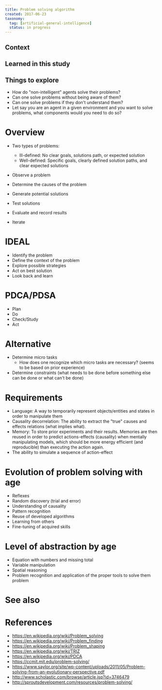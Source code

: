 ```yaml
---
title: Problem solving algorithm
created: 2017-06-23
taxonomy:
  tag: [artificial-general-intelligence]
  status: in progress
---
```


## Context

## Learned in this study

## Things to explore
* How do "non-intelligent" agents solve their problems?
* Can one solve problems without being aware of them?
* Can one solve problems if they don't understand them?
* Let say you are an agent in a given environment and you want to solve problems, what components would you need to do so?

# Overview
* Two types of problems:
	* Ill-defined: No clear goals, solutions path, or expected solution
	* Well-defined: Specific goals, clearly defined solution paths, and clear expected solutions

* Observe a problem
* Determine the causes of the problem
* Generate potential solutions
* Test solutions
* Evaluate and record results
* Iterate

# IDEAL
* Identify the problem
* Define the context of the problem
* Explore possible strategies
* Act on best solution
* Look back and learn

# PDCA/PDSA
* Plan
* Do
* Check/Study
* Act

# Alternative
* Determine micro tasks
	* How does one recognize which micro tasks are necessary? (seems to be based on prior experience)
* Determine constraints (what needs to be done before something else can be done or what can't be done)

# Requirements
* Language: A way to temporarily represent objects/entities and states in order to manipulate them
* Causality decorrelation: The ability to extract the "true" causes and effects relations (what implies what).
* Memory: To store prior experiments and their results. Memories are then reused in order to predict actions-effects (causality) when mentally manipulating models, which should be more energy efficient (and reproducible) than executing the action again.
* The ability to simulate a sequence of action-effect

# Evolution of problem solving with age
* Reflexes
* Random discovery (trial and error)
* Understanding of causality
* Pattern recognition
* Reuse of developed algorithms
* Learning from others
* Fine-tuning of acquired skills

# Level of abstraction by age
* Equation with numbers and missing total
* Variable manipulation
* Spatial reasoning
* Problem recognition and application of the proper tools to solve them problem

# See also

# References
* https://en.wikipedia.org/wiki/Problem_solving
* https://en.wikipedia.org/wiki/Problem_finding
* https://en.wikipedia.org/wiki/Problem_shaping
* https://en.wikipedia.org/wiki/TRIZ
* https://en.wikipedia.org/wiki/PDCA
* https://ccmit.mit.edu/problem-solving/
* https://www.saylor.org/site/wp-content/uploads/2011/05/Problem-solving-from-an-evolutionary-perspective.pdf
* http://www.scholastic.com/browse/article.jsp?id=3746479
* http://sproutsdevelopment.com/resources/problem-solving/
